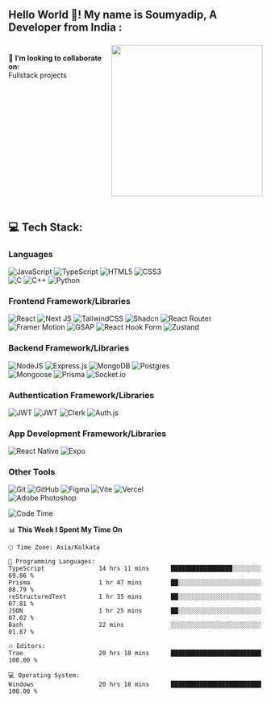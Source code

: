 <h2 align="left">Hello World 👋! My name is Soumyadip, A Developer from India :</h2>

###

<img align="right" height="300" src="https://media3.giphy.com/media/v1.Y2lkPTc5MGI3NjExZTR0ZnJ3MmtpZHdxejY5NG43OTV2M3Zzd3Y0ZWNjOG90Y3Z4ZDVjNiZlcD12MV9pbnRlcm5hbF9naWZfYnlfaWQmY3Q9Zw/hXOede9Saf78OcbIGD/giphy.gif"  />

<p align="left">
<!-- 🛜 currently working on my react skills<br> -->
  
<br>👯 **I’m looking to collaborate on:**  <br>Fullstack projects<br>

<br clear="both">
<br clear="both">

###

<h2 align="left">💻 Tech Stack:</h2>

###


### Languages
![JavaScript](https://img.shields.io/badge/javascript-%23323330.svg?style=flat&logo=javascript&logoColor=%23F7DF1E)
![TypeScript](https://img.shields.io/badge/typescript-%23007ACC.svg?style=flat&logo=typescript&logoColor=white)
![HTML5](https://img.shields.io/badge/html5-%23E34F26.svg?style=flat&logo=html5&logoColor=white)
![CSS3](https://img.shields.io/badge/css3-%231572B6.svg?style=flat&logo=css&logoColor=white)  
![C](https://img.shields.io/badge/c-%2300599C.svg?style=flat&logo=c&logoColor=white)
![C++](https://img.shields.io/badge/c++-%2300599C.svg?style=flat&logo=c%2B%2B&logoColor=white)
![Python](https://img.shields.io/badge/python-3670A0?style=flat&logo=python&logoColor=ffdd54)


### Frontend Framework/Libraries
![React](https://img.shields.io/badge/react-%2320232a.svg?style=flat&logo=react&logoColor=%2361DAFB)
![Next JS](https://img.shields.io/badge/Next-black?style=flat&logo=next.js&logoColor=white)
![TailwindCSS](https://img.shields.io/badge/tailwindcss-%2338B2AC.svg?style=flat&logo=tailwind-css&logoColor=white)
![Shadcn](https://img.shields.io/badge/shadcn-%23121011.svg?style=flat&logo=tailwind-css&logoColor=white) 
![React Router](https://img.shields.io/badge/React_Router-CA4245?style=flat&logo=react-router&logoColor=white)   
![Framer Motion](https://img.shields.io/badge/Framer_Motion-f1e829?style=flat&logo=Framer&logoColor=black)
![GSAP](https://img.shields.io/badge/GSAP-23e851?style=flat&logo=greensock&logoColor=white)
![React Hook Form](https://img.shields.io/badge/React%20Hook%20Form-%23EC5990.svg?style=flat&logo=reacthookform&logoColor=white)
![Zustand](https://img.shields.io/badge/zustand-275ace?style=flat&logo=redux&logoColor=white)


### Backend Framework/Libraries
![NodeJS](https://img.shields.io/badge/node.js-6DA55F?style=flat&logo=node.js&logoColor=white)
![Express.js](https://img.shields.io/badge/express.js-%23404d59.svg?style=flat&logo=express&logoColor=%2361DAFB)
![MongoDB](https://img.shields.io/badge/MongoDB-%234ea94b.svg?style=flat&logo=mongodb&logoColor=white)
![Postgres](https://img.shields.io/badge/postgres-%23316192.svg?style=flat&logo=postgresql&logoColor=white)   
![Mongoose](https://img.shields.io/badge/Mongoose-a03333?style=flat&logo=Mongoose&logoColor=white)
![Prisma](https://img.shields.io/badge/Prisma-3982CE?style=flat&logo=Prisma&logoColor=white)
![Socket.io](https://img.shields.io/badge/Socket.io-black?style=flat&logo=socket.io&badgeColor=010101)


### Authentication Framework/Libraries
![JWT](https://img.shields.io/badge/bcrypt-%23404d59?style=flat&logo=)
![JWT](https://img.shields.io/badge/JWT-black?style=flat&logo=JSON%20web%20tokens)
![Clerk](https://img.shields.io/badge/Clerk-6f4bff?style=flat&logo=clerk&logoColor=white)
![Auth.js](https://img.shields.io/badge/Auth.js-821ea8?style=flat&logo=auth&logoColor=white)


### App Development Framework/Libraries
![React Native](https://img.shields.io/badge/react_native-%2320232a.svg?style=flat&logo=react&logoColor=%2361DAFB)
![Expo](https://img.shields.io/badge/expo-1C1E24?style=flat&logo=expo&logoColor=#D04A37)


### Other Tools
![Git](https://img.shields.io/badge/git-%23F05033.svg?style=flat&logo=git&logoColor=white)
![GitHub](https://img.shields.io/badge/github-%23121011.svg?style=flat&logo=github&logoColor=white)
![Figma](https://img.shields.io/badge/figma-%23F24E1E.svg?style=flat&logo=figma&logoColor=white)
![Vite](https://img.shields.io/badge/vite-%23646CFF.svg?style=flat&logo=vite&logoColor=white)
![Vercel](https://img.shields.io/badge/vercel-%23000000.svg?style=flat&logo=vercel&logoColor=white)   
![Adobe Photoshop](https://img.shields.io/badge/adobe%20photoshop-%2331A8FF.svg?style=flat&logo=adobe%20photoshop&logoColor=white)

<!--START_SECTION:waka-->
![Code Time](http://img.shields.io/badge/Code%20Time-47%20hrs%2022%20mins-blue)

📊 **This Week I Spent My Time On** 

```text
🕑︎ Time Zone: Asia/Kolkata

💬 Programming Languages: 
TypeScript               14 hrs 11 mins      █████████████████░░░░░░░░   69.86 % 
Prisma                   1 hr 47 mins        ██░░░░░░░░░░░░░░░░░░░░░░░   08.79 % 
reStructuredText         1 hr 35 mins        ██░░░░░░░░░░░░░░░░░░░░░░░   07.81 % 
JSON                     1 hr 25 mins        ██░░░░░░░░░░░░░░░░░░░░░░░   07.02 % 
Bash                     22 mins             ░░░░░░░░░░░░░░░░░░░░░░░░░   01.87 % 

🔥 Editors: 
Trae                     20 hrs 18 mins      █████████████████████████   100.00 % 

💻 Operating System: 
Windows                  20 hrs 18 mins      █████████████████████████   100.00 % 
```


<!--END_SECTION:waka-->
